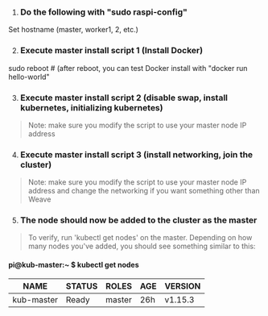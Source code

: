 1. ### Do the following with "sudo raspi-config"  
Set hostname (master, worker1, 2, etc.)  
  
2. ### Execute master install script 1 (Install Docker)
sudo reboot # (after reboot, you can test Docker install with "docker run hello-world"
 
3. ### Execute master install script 2 (disable swap, install kubernetes, initializing kubernetes)
> Note: make sure you modify the script to use your master node IP address
  
  
4. ### Execute master install script 3 (install networking, join the cluster)
> Note: make sure you modify the script to use your master node IP address and change the networking if you want something other than Weave
  
  
5. ### The node should now be added to the cluster as the master
> To verify, run 'kubectl get nodes' on the master.  Depending on how many nodes you've added, you should see something similar to this:
#### pi@kub-master:~ $ kubectl get nodes
| NAME       | STATUS | ROLES  | AGE | VERSION |
| ---------- | ------ | ------ | --- | ------- |
| kub-master | Ready  | master | 26h | v1.15.3 |
